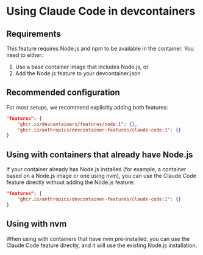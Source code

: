 # Using Claude Code in devcontainers

## Requirements

This feature requires Node.js and npm to be available in the container. You need to either:
1. Use a base container image that includes Node.js, or
2. Add the Node.js feature to your devcontainer.json

## Recommended configuration

For most setups, we recommend explicitly adding both features:

```json
"features": {
    "ghcr.io/devcontainers/features/node:1": {},
    "ghcr.io/anthropics/devcontainer-features/claude-code:1": {}
}
```

## Using with containers that already have Node.js

If your container already has Node.js installed (for example, a container based on a Node.js image or one using nvm), you can use the Claude Code feature directly without adding the Node.js feature:

```json
"features": {
    "ghcr.io/anthropics/devcontainer-features/claude-code:1": {}
}
```

## Using with nvm

When using with containers that have nvm pre-installed, you can use the Claude Code feature directly, and it will use the existing Node.js installation.